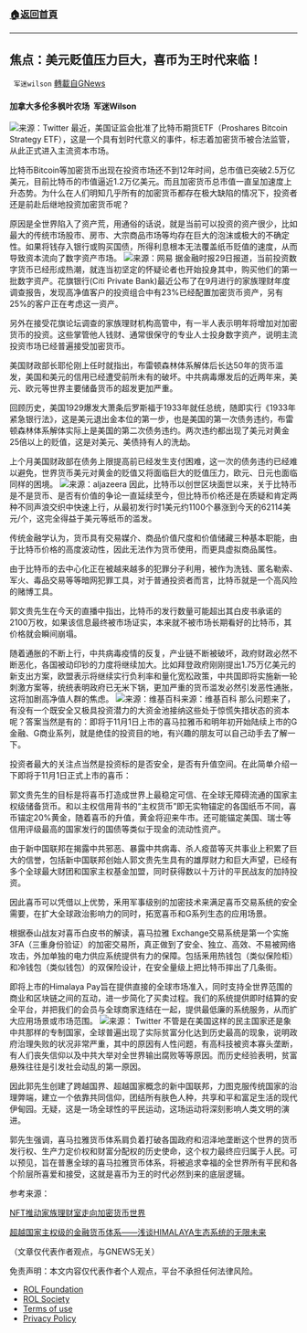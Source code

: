 ###  [:house:返回首頁](https://github.com/ourhimalayas/txt)
---


## 焦点：美元贬值压力巨大，喜币为王时代来临！
` 军迷wilson` [轉載自GNews](https://gnews.org/zh-hans/1627121/)

#### 加拿大多伦多枫叶农场  军迷Wilson 
![](https://assets.gnews.org/wp-content/uploads/2021/10/42B9F795-8FE9-470A-989F-EC1271F0369F_1_201_a.jpeg)来源：Twitter
最近，美国证监会批准了比特币期货ETF（Proshares Bitcoin Strategy ETF），这是一个具有划时代意义的事件，标志着加密货币被合法监管，从此正式进入主流资本市场。

比特币Bitcoin等加密货币出现在投资市场还不到12年时间，总市值已突破2.5万亿美元，目前比特币的市值逼近1.2万亿美元。而且加密货币总市值一直呈加速度上升态势。为什么在人们明知几乎所有的加密货币都存在极大缺陷的情况下，投资者还是前赴后继地投资加密货币呢？

原因是全世界陷入了资产荒，用通俗的话说，就是当前可以投资的资产很少，比如最大的传统市场股市、房市、大宗商品市场等均存在巨大的泡沫或极大的不确定性。如果将钱存入银行或购买国债，所得利息根本无法覆盖纸币贬值的速度，从而导致资本流向了数字资产市场。
![](https://assets.gnews.org/wp-content/uploads/2021/10/nimg.ws_.126.net_.jpeg)来源：网易
据金融时报29日报道，当前投资数字货币已经形成热潮，就连当初坚定的怀疑论者也开始投身其中，购买他们的第一批数字资产。花旗银行(Citi Private Bank)最近公布了在9月进行的家族理财年度调查报告，发现高净值客户的投资组合中有23%已经配置加密货币资产，另有25%的客户正在考虑这一资产。

另外在接受花旗论坛调查的家族理财机构高管中，有一半人表示明年将增加对加密货币的投资。这些掌管他人钱财、通常很保守的专业人士投身数字资产，说明主流投资市场已经普遍接受加密货币。

美国财政部长耶伦刚上任时就指出，布雷顿森林体系解体后长达50年的货币滥发，美国和美元的信用已经遭受前所未有的破坏。中共病毒爆发后的近两年来，美元、欧元等世界主要储备货币的超发更加严重。

回顾历史，美国1929爆发大萧条后罗斯福于1933年就任总统，随即实行《1933年紧急银行法》，这是美元退出金本位的第一步，也是美国的第一次债务违约，布雷顿森林体系解体实际上是美国的第二次债务违约。两次违约都出现了美元对黄金25倍以上的贬值，这是对美元、美债持有人的洗劫。

上个月美国财政部在债务上限提高前已经发生支付困难，这一次的债务违约已经难以避免，世界货币美元对黄金的贬值又将面临巨大的贬值压力，欧元、日元也面临同样的困境。
![](https://assets.gnews.org/wp-content/uploads/2021/10/coins.jpg.jpeg)来源：aljazeera
因此，比特币以创世区块面世以来，关于比特币是不是货币、是否有价值的争论一直延续至今，但比特币价格还是在质疑和肯定两种不同声浪交织中快速上行，从最初发行时1美元约1100个暴涨到今天的62114美元/个，这完全得益于美元等纸币的滥发。

传统金融学认为，货币具有交易媒介、商品价值尺度和价值储藏三种基本职能，由于比特币价格的高度波动性，因此无法作为货币使用，而更具虚拟商品属性。

由于比特币的去中心化正在被越来越多的犯罪分子利用，被作为洗钱、匿名勒索、军火、毒品交易等等暗网犯罪工具，对于普通投资者而言，比特币就是一个高风险的赌博工具。

郭文贵先生在今天的直播中指出，比特币的发行数量可能超出其白皮书承诺的2100万枚，如果该信息最终被市场证实，本来就不被市场长期看好的比特币，其价格就会瞬间崩塌。

随着通胀的不断上行，中共病毒疫情的反复，产业链不断被破坏，政府财政必然不断恶化，各国被动印钞的力度将继续加大。比如拜登政府刚刚提出1.75万亿美元的新支出方案，欧盟表示将继续实行负利率和量化宽松政策，中共国即将实施新一轮刺激方案等，统统表明政府已无米下锅，更加严重的货币滥发必然引发恶性通胀，这将加剧高净值人群的焦虑。
![来源：维基百科](https://assets.gnews.org/wp-content/uploads/2021/10/1200px-郭文贵.jpeg)来源：维基百科
那么问题来了，有没有一个既安全又极具投资潜力的大资金池接纳这些处于惊慌失措状态的资本呢？答案当然是有的：即将于11月1日上市的喜马拉雅币和明年初开始陆续上市的G金融、G商业系列，就是绝佳的投资目的地，有兴趣的朋友可以自己动手去了解一下。

投资者最大的关注点当然是投资标的是否安全，是否有升值空间。在此简单介绍一下即将于11月1日正式上市的喜币：

郭文贵先生的目标是将喜币打造成世界上最稳定可信、在全球无障碍流通的国家主权级储备货币。和以主权信用背书的“主权货币”即无实物锚定的各国纸币不同，喜币锚定20%黄金，随着喜币的升值，黄金将迎来牛市。还可能锚定美国、瑞士等信用评级最高的国家发行的国债等类似于现金的流动性资产。

由于新中国联邦在揭露中共邪恶、暴露中共病毒、杀人疫苗等灭共事业上积累了巨大的信誉，包括新中国联邦创始人郭文贵先生具有的雄厚财力和巨大声望，已经有多个全球最大财团和国家主权基金加盟，同时获得数以十万计的平民战友的加持投资。

因此喜币可以凭借以上优势，釆用军事级别的加密技术来满足喜币交易系统的安全需要，在扩大全球政治影响力的同时，拓宽喜币和G系列生态的应用场景。

根据泰山战友对喜币白皮书的解读，喜马拉雅 Exchange交易系统是第一个实施3FA（三重身份验证）的加密交易所，真正做到了安全、独立、高效、不易被网络攻击，外加单独的电力供应系统提供有力的保障。包括釆用热钱包（类似保险柜）和冷钱包（类似钱包）的双保险设计，在安全量级上把比特币摔出了几条街。

即将上市的Himalaya Pay旨在提供直接的全球市场准入，同时支持全世界范围的商业和区块链之间的互动，进一步简化了买卖过程。我们的系统提供即时结算的安全平台，并把我们的会员与全球商家连结在一起，提供最低廉的系统服务，从而扩大应用场景或市场范围。
![](https://assets.gnews.org/wp-content/uploads/2021/10/74C9B480-CD09-4259-ABC8-CD84CB9EDB82_1_201_a.jpeg)来源： Twitter
不管是在美国这样的民主国家还是象中共那样的专制国家，全球普遍出现了实际贫富分化达到历史最高的现象，说明政府治理失败的状况非常严重，其中的原因有人性问题，有高科技被资本寡头垄断，有人们丧失信仰以及中共大举对全世界输出腐败等等原因。而历史经验表明，贫富悬殊往往是引发社会动乱的第一原因。

因此郭先生创建了跨越国界、超越国家概念的新中国联邦，力图克服传统国家的治理弊端，建立一个依靠共同信仰，团结所有肤色人种，共享和平和富足生活的现代伊甸园。无疑，这是一场全球性的平民运动，这场运动将深刻影响人类文明的演进。

郭先生强调，喜马拉雅货币体系肩负着打破各国政府和沼泽地垄断这个世界的货币发行权、生产力定价权和财富分配权的历史使命，这个权力最终应归属于人民。可以预见，旨在普惠全球的喜马拉雅货币体系，将被追求幸福的全世界所有平民和各个阶层所喜爱和接受，这就是喜币为王的时代必然到来的底层逻辑。

参考来源：

[NFT推动家族理财室走向加密货币世界](http://www.ftchinese.com/story/001094359?full=y&amp;gift_id=f1ac57917a36a7b3293f438c7512a634264ec3bc&amp;archive)

[超越国家主权级的金融货币体系——浅谈HIMALAYA生态系统的无限未来](https://gnews.org/wp-admin/post-new.php?lang=zh-hans)

（文章仅代表作者观点，与GNEWS无关）

 

免责声明：本文内容仅代表作者个人观点，平台不承担任何法律风险。

- [ROL Foundation](https://rolfoundation.org/)
- [ROL Society](https://rolsociety.org/)
- [Terms of use](https://gnews.org/terms-of-use-3/)
- [Privacy Policy](https://gnews.org/privacy-policy/)
